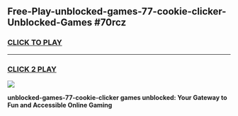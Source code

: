 
## Free-Play-unblocked-games-77-cookie-clicker-Unblocked-Games #70rcz
<h3>
<a href="https://news.freeplayer.one?title=unblocked-games-77-cookie-clicker&ref=8M">CLICK TO PLAY</a></h3>
<hr>

<h3>
<a href="https://news.freeplayer.one?title=unblocked-games-77-cookie-clicker&ref=8M">CLICK 2 PLAY</a>
  
</h3>

<a href="https://news.freeplayer.one?title=unblocked-games-77-cookie-clicker&ref=8M"><img src="https://clearcache.store/games.png"></a>


**unblocked-games-77-cookie-clicker games unblocked: Your Gateway to Fun and Accessible Online Gaming**
